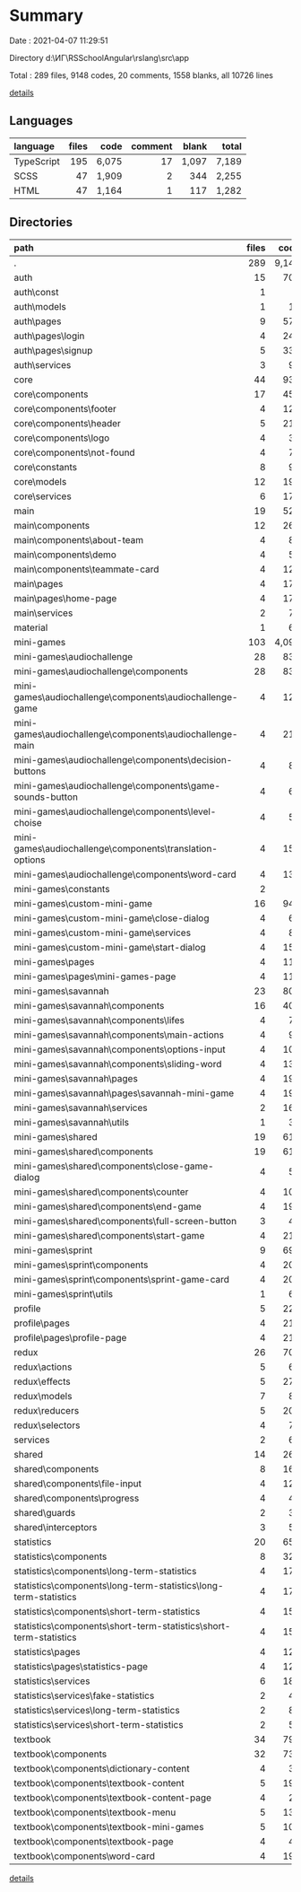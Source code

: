 # Summary

Date : 2021-04-07 11:29:51

Directory d:\ИГ\RSSchoolAngular\rslang\src\app

Total : 289 files,  9148 codes, 20 comments, 1558 blanks, all 10726 lines

[details](details.md)

## Languages
| language | files | code | comment | blank | total |
| :--- | ---: | ---: | ---: | ---: | ---: |
| TypeScript | 195 | 6,075 | 17 | 1,097 | 7,189 |
| SCSS | 47 | 1,909 | 2 | 344 | 2,255 |
| HTML | 47 | 1,164 | 1 | 117 | 1,282 |

## Directories
| path | files | code | comment | blank | total |
| :--- | ---: | ---: | ---: | ---: | ---: |
| . | 289 | 9,148 | 20 | 1,558 | 10,726 |
| auth | 15 | 706 | 0 | 108 | 814 |
| auth\const | 1 | 1 | 0 | 1 | 2 |
| auth\models | 1 | 13 | 0 | 2 | 15 |
| auth\pages | 9 | 579 | 0 | 82 | 661 |
| auth\pages\login | 4 | 248 | 0 | 36 | 284 |
| auth\pages\signup | 5 | 331 | 0 | 46 | 377 |
| auth\services | 3 | 95 | 0 | 19 | 114 |
| core | 44 | 932 | 0 | 174 | 1,106 |
| core\components | 17 | 453 | 0 | 79 | 532 |
| core\components\footer | 4 | 125 | 0 | 19 | 144 |
| core\components\header | 5 | 219 | 0 | 35 | 254 |
| core\components\logo | 4 | 35 | 0 | 11 | 46 |
| core\components\not-found | 4 | 74 | 0 | 14 | 88 |
| core\constants | 8 | 97 | 0 | 18 | 115 |
| core\models | 12 | 193 | 0 | 30 | 223 |
| core\services | 6 | 175 | 0 | 44 | 219 |
| main | 19 | 526 | 3 | 103 | 632 |
| main\components | 12 | 261 | 3 | 55 | 319 |
| main\components\about-team | 4 | 80 | 3 | 18 | 101 |
| main\components\demo | 4 | 54 | 0 | 12 | 66 |
| main\components\teammate-card | 4 | 127 | 0 | 25 | 152 |
| main\pages | 4 | 178 | 0 | 31 | 209 |
| main\pages\home-page | 4 | 178 | 0 | 31 | 209 |
| main\services | 2 | 72 | 0 | 14 | 86 |
| material | 1 | 69 | 0 | 2 | 71 |
| mini-games | 103 | 4,095 | 15 | 666 | 4,776 |
| mini-games\audiochallenge | 28 | 832 | 1 | 124 | 957 |
| mini-games\audiochallenge\components | 28 | 832 | 1 | 124 | 957 |
| mini-games\audiochallenge\components\audiochallenge-game | 4 | 123 | 0 | 17 | 140 |
| mini-games\audiochallenge\components\audiochallenge-main | 4 | 218 | 0 | 25 | 243 |
| mini-games\audiochallenge\components\decision-buttons | 4 | 83 | 0 | 15 | 98 |
| mini-games\audiochallenge\components\game-sounds-button | 4 | 65 | 0 | 14 | 79 |
| mini-games\audiochallenge\components\level-choise | 4 | 58 | 0 | 11 | 69 |
| mini-games\audiochallenge\components\translation-options | 4 | 155 | 0 | 24 | 179 |
| mini-games\audiochallenge\components\word-card | 4 | 130 | 1 | 18 | 149 |
| mini-games\constants | 2 | 8 | 0 | 3 | 11 |
| mini-games\custom-mini-game | 16 | 948 | 12 | 157 | 1,117 |
| mini-games\custom-mini-game\close-dialog | 4 | 62 | 0 | 13 | 75 |
| mini-games\custom-mini-game\services | 4 | 88 | 1 | 21 | 110 |
| mini-games\custom-mini-game\start-dialog | 4 | 155 | 0 | 26 | 181 |
| mini-games\pages | 4 | 111 | 0 | 21 | 132 |
| mini-games\pages\mini-games-page | 4 | 111 | 0 | 21 | 132 |
| mini-games\savannah | 23 | 801 | 0 | 137 | 938 |
| mini-games\savannah\components | 16 | 401 | 0 | 76 | 477 |
| mini-games\savannah\components\lifes | 4 | 70 | 0 | 17 | 87 |
| mini-games\savannah\components\main-actions | 4 | 93 | 0 | 15 | 108 |
| mini-games\savannah\components\options-input | 4 | 100 | 0 | 23 | 123 |
| mini-games\savannah\components\sliding-word | 4 | 138 | 0 | 21 | 159 |
| mini-games\savannah\pages | 4 | 195 | 0 | 32 | 227 |
| mini-games\savannah\pages\savannah-mini-game | 4 | 195 | 0 | 32 | 227 |
| mini-games\savannah\services | 2 | 168 | 0 | 22 | 190 |
| mini-games\savannah\utils | 1 | 37 | 0 | 7 | 44 |
| mini-games\shared | 19 | 616 | 0 | 98 | 714 |
| mini-games\shared\components | 19 | 616 | 0 | 98 | 714 |
| mini-games\shared\components\close-game-dialog | 4 | 54 | 0 | 13 | 67 |
| mini-games\shared\components\counter | 4 | 109 | 0 | 16 | 125 |
| mini-games\shared\components\end-game | 4 | 195 | 0 | 31 | 226 |
| mini-games\shared\components\full-screen-button | 3 | 48 | 0 | 10 | 58 |
| mini-games\shared\components\start-game | 4 | 210 | 0 | 28 | 238 |
| mini-games\sprint | 9 | 694 | 2 | 119 | 815 |
| mini-games\sprint\components | 4 | 204 | 0 | 40 | 244 |
| mini-games\sprint\components\sprint-game-card | 4 | 204 | 0 | 40 | 244 |
| mini-games\sprint\utils | 1 | 67 | 0 | 11 | 78 |
| profile | 5 | 223 | 0 | 36 | 259 |
| profile\pages | 4 | 210 | 0 | 32 | 242 |
| profile\pages\profile-page | 4 | 210 | 0 | 32 | 242 |
| redux | 26 | 702 | 1 | 126 | 829 |
| redux\actions | 5 | 68 | 0 | 38 | 106 |
| redux\effects | 5 | 272 | 0 | 26 | 298 |
| redux\models | 7 | 85 | 0 | 13 | 98 |
| redux\reducers | 5 | 205 | 1 | 20 | 226 |
| redux\selectors | 4 | 72 | 0 | 29 | 101 |
| services | 2 | 60 | 0 | 13 | 73 |
| shared | 14 | 261 | 0 | 56 | 317 |
| shared\components | 8 | 164 | 0 | 34 | 198 |
| shared\components\file-input | 4 | 120 | 0 | 24 | 144 |
| shared\components\progress | 4 | 44 | 0 | 10 | 54 |
| shared\guards | 2 | 30 | 0 | 8 | 38 |
| shared\interceptors | 3 | 56 | 0 | 11 | 67 |
| statistics | 20 | 658 | 1 | 123 | 782 |
| statistics\components | 8 | 326 | 0 | 53 | 379 |
| statistics\components\long-term-statistics | 4 | 175 | 0 | 27 | 202 |
| statistics\components\long-term-statistics\long-term-statistics | 4 | 175 | 0 | 27 | 202 |
| statistics\components\short-term-statistics | 4 | 151 | 0 | 26 | 177 |
| statistics\components\short-term-statistics\short-term-statistics | 4 | 151 | 0 | 26 | 177 |
| statistics\pages | 4 | 124 | 0 | 20 | 144 |
| statistics\pages\statistics-page | 4 | 124 | 0 | 20 | 144 |
| statistics\services | 6 | 186 | 1 | 42 | 229 |
| statistics\services\fake-statistics | 2 | 46 | 0 | 13 | 59 |
| statistics\services\long-term-statistics | 2 | 84 | 0 | 14 | 98 |
| statistics\services\short-term-statistics | 2 | 56 | 1 | 15 | 72 |
| textbook | 34 | 790 | 0 | 134 | 924 |
| textbook\components | 32 | 734 | 0 | 127 | 861 |
| textbook\components\dictionary-content | 4 | 37 | 0 | 11 | 48 |
| textbook\components\textbook-content | 5 | 193 | 0 | 25 | 218 |
| textbook\components\textbook-content-page | 4 | 29 | 0 | 10 | 39 |
| textbook\components\textbook-menu | 5 | 130 | 0 | 25 | 155 |
| textbook\components\textbook-mini-games | 5 | 107 | 0 | 17 | 124 |
| textbook\components\textbook-page | 4 | 40 | 0 | 10 | 50 |
| textbook\components\word-card | 4 | 194 | 0 | 28 | 222 |

[details](details.md)